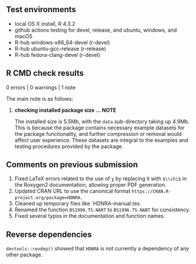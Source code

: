 ## Test environments

-   local OS X install, R 4.3.2
-   github actions testing for devel, release, and ubuntu, windows, and macOS
-   R-hub windows-x86_64-devel (r-devel)
-   R-hub ubuntu-gcc-release (r-release)
-   R-hub fedora-clang-devel (r-devel)

## R CMD check results

0 errors | 0 warnings | 1 note

The main note is as follows:

1. **checking installed package size ... NOTE**

    The installed size is 5.5Mb, with the `data` sub-directory taking up 4.9Mb. This is because the package contains necessary example datasets for the package functionality, and further compression or removal would affect user experience. These datasets are integral to the examples and testing procedures provided by the package.

## Comments on previous submission

1. Fixed LaTeX errors related to the use of `χ` by replacing it with `$\\chi$` in the Roxygen2 documentation, allowing proper PDF generation.
2. Updated CRAN URL to use the canonical format `https://CRAN.R-project.org/package=HDNRA`.
3. Cleaned up temporary files like `HDNRA-manual.tex.
4. Renamed the function `BS1996.TS.NART` to `BS1996.TS.NABT` for consistency.
5. Fixed several typos in the documentation and function names.

## Reverse dependencies

`devtools::revdep()` showed that `HDNRA` is not currently a dependency of any other package.
